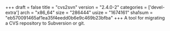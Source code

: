 +++
draft = false
title = "cvs2svn"
version = "2.4.0-2"
categories = ['devel-extra']
arch = "x86_64"
size = "286444"
usize = "1674161"
sha1sum = "eb570091465af1ea35f4eedd0b6e9c469b23bfba"
+++
A tool for migrating a CVS repository to Subversion or git.